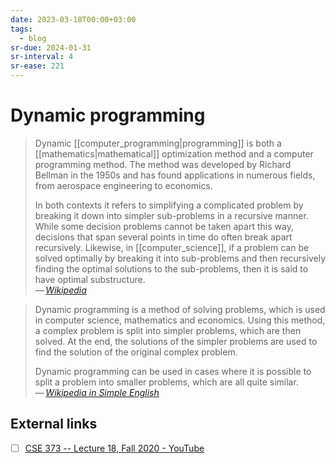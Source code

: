 ```yaml
---
date: 2023-03-18T00:00+03:00
tags:
  - blog
sr-due: 2024-01-31
sr-interval: 4
sr-ease: 221
---
```


# Dynamic programming

> Dynamic [[computer_programming|programming]] is both a
> [[mathematics|mathematical]] optimization method and a computer programming
> method. The method was developed by Richard Bellman in the 1950s and has found
> applications in numerous fields, from aerospace engineering to economics.
>
> In both contexts it refers to simplifying a complicated problem by breaking it
> down into simpler sub-problems in a recursive manner. While some decision
> problems cannot be taken apart this way, decisions that span several points in
> time do often break apart recursively. Likewise, in [[computer_science]], if a
> problem can be solved optimally by breaking it into sub-problems and then
> recursively finding the optimal solutions to the sub-problems, then it is said
> to have optimal substructure.\
> — <cite>[Wikipedia](https://en.wikipedia.org/wiki/Dynamic_programming)</cite>

> Dynamic programming is a method of solving problems, which is used in computer
> science, mathematics and economics. Using this method, a complex problem is
> split into simpler problems, which are then solved. At the end, the solutions
> of the simpler problems are used to find the solution of the original complex
> problem.
>
> Dynamic programming can be used in cases where it is possible to split a
> problem into smaller problems, which are all quite similar.\
> — <cite>[Wikipedia in Simple English](https://simple.wikipedia.org/wiki/Dynamic_programming)</cite>


## External links

- [ ] [CSE 373 -- Lecture 18, Fall 2020 - YouTube](https://www.youtube.com/watch?v=wAA0AMfcJHQ)
